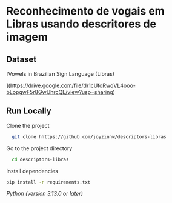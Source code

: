 # Reconhecimento de vogais em Libras usando descritores de imagem

## Dataset

[Vowels in Brazilian Sign Language (Libras)

](https://drive.google.com/file/d/1cUfoRwqVL4ooo-bLopgwF5r8GwUhrcQL/view?usp=sharing)

## Run Locally

Clone the project

```bash
  git clone hhttps://github.com/joyzinhw/descriptors-libras
```

Go to the project directory

```bash
  cd descriptors-libras
```

Install dependencies

```bash
pip install -r requirements.txt
```

*Python (version 3.13.0 or later)*
